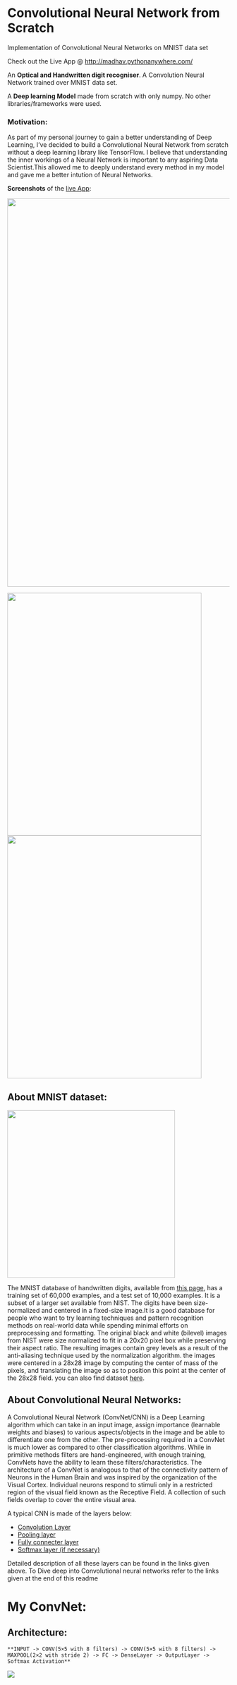 # Convolutional Neural Network from Scratch
Implementation of Convolutional Neural Networks on MNIST data set 

Check out the Live App @ http://madhav.pythonanywhere.com/



An **Optical and Handwritten digit recogniser**. A Convolution Neural Network trained over MNIST data set. 

A **Deep learning Model** made from scratch with only numpy. No other libraries/frameworks were used. 

### Motivation:
As part of my personal journey to gain a better understanding of Deep Learning, I’ve decided to build a Convolutional Neural Network from scratch without a deep learning library like TensorFlow. I believe that understanding the inner workings of a Neural Network is important to any aspiring Data Scientist.This allowed me to deeply understand every method in my model and gave me a better intution of Neural Networks.

**Screenshots** of the [live App](http://madhav.pythonanywhere.com/):

<img src="https://user-images.githubusercontent.com/27866638/55741277-86f82580-5a4a-11e9-98a8-abcc085a0b9f.png" width = "880">

<img src="https://user-images.githubusercontent.com/27866638/55739815-73978b00-5a47-11e9-8a81-f967ab9edf97.png" width = "440" height="550"><img src="https://user-images.githubusercontent.com/27866638/55740223-3da6d680-5a48-11e9-8614-d984f024afe3.png" width = "440" height="550">


## About MNIST dataset:
<img src="https://user-images.githubusercontent.com/27866638/55741644-68465e80-5a4b-11e9-87ef-e161e1fc499e.jpeg" width = "380">

The MNIST database of handwritten digits, available from [this page](http://yann.lecun.com/exdb/mnist/), has a training set of 60,000 examples, and a test set of 10,000 examples. It is a subset of a larger set available from NIST. The digits have been size-normalized and centered in a fixed-size image.It is a good database for people who want to try learning techniques and pattern recognition methods on real-world data while spending minimal efforts on preprocessing and formatting. The original black and white (bilevel) images from NIST were size normalized to fit in a 20x20 pixel box while preserving their aspect ratio. The resulting images contain grey levels as a result of the anti-aliasing technique used by the normalization algorithm. the images were centered in a 28x28 image by computing the center of mass of the pixels, and translating the image so as to position this point at the center of the 28x28 field. you can also find dataset [here](https://github.com/madhavambati/Convolutional-Neural-Network-with-Numpy/tree/master/model).

## About Convolutional Neural Networks:
A Convolutional Neural Network (ConvNet/CNN) is a Deep Learning algorithm which can take in an input image, assign importance (learnable weights and biases) to various aspects/objects in the image and be able to differentiate one from the other. The pre-processing required in a ConvNet is much lower as compared to other classification algorithms. While in primitive methods filters are hand-engineered, with enough training, ConvNets have the ability to learn these filters/characteristics. The architecture of a ConvNet is analogous to that of the connectivity pattern of Neurons in the Human Brain and was inspired by the organization of the Visual Cortex. Individual neurons respond to stimuli only in a restricted region of the visual field known as the Receptive Field. A collection of such fields overlap to cover the entire visual area.

A typical CNN is made of the layers below:
- [Convolution Layer](https://www.youtube.com/watch?v=XuD4C8vJzEQ&list=PLkDaE6sCZn6Gl29AoE31iwdVwSG-KnDzF&index=2)
- [Pooling layer](https://www.youtube.com/watch?v=8oOgPUO-TBY&list=PLkDaE6sCZn6Gl29AoE31iwdVwSG-KnDzF&index=9)
- [Fully connecter layer](https://leonardoaraujosantos.gitbooks.io/artificial-inteligence/content/fc_layer.html)
- [Softmax layer (if necessary)](https://towardsdatascience.com/the-softmax-function-neural-net-outputs-as-probabilities-and-ensemble-classifiers-9bd94d75932)

Detailed description of all these layers can be found in the links given above. To Dive deep into Convolutional neural networks refer to the links given at the end of this readme 

# My ConvNet:
## Architecture:


    **INPUT -> CONV(5×5 with 8 filters) -> CONV(5×5 with 8 filters) -> MAXPOOL(2×2 with stride 2) -> FC -> DenseLayer -> OutputLayer -> Softmax Activation**

<img src="https://user-images.githubusercontent.com/27866638/55744651-14d80e80-5a53-11e9-8597-0b5601de0b96.png">


